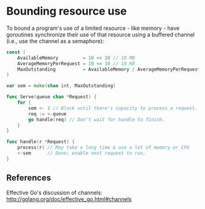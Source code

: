 # Bounding resource use

To bound a program's use of a limited resource - like memory - have goroutines synchronize their use of that resource using a buffered channel (i.e., use the channel as a semaphore):

```go
const (
	AvailableMemory         = 10 << 20 // 10 MB
	AverageMemoryPerRequest = 10 << 10 // 10 KB
	MaxOutstanding          = AvailableMemory / AverageMemoryPerRequest
)

var sem = make(chan int, MaxOutstanding)

func Serve(queue chan *Request) {
	for {
		sem <- 1 // Block until there's capacity to process a request.
		req := <-queue
		go handle(req) // Don't wait for handle to finish.
	}
}

func handle(r *Request) {
	process(r) // May take a long time & use a lot of memory or CPU
	<-sem      // Done; enable next request to run.
}
```

## References

Effective Go's discussion of channels: http://golang.org/doc/effective_go.html#channels